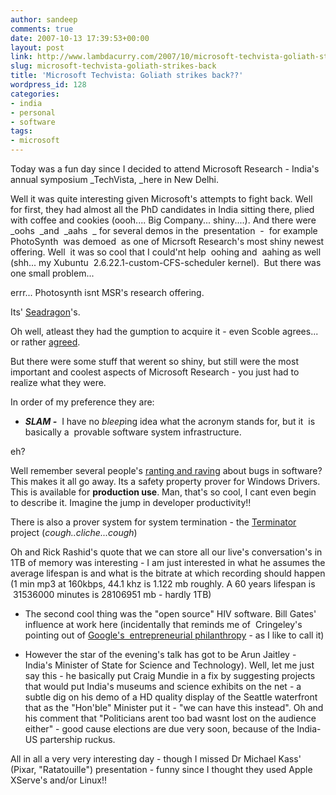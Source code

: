 ```yaml
---
author: sandeep
comments: true
date: 2007-10-13 17:39:53+00:00
layout: post
link: http://www.lambdacurry.com/2007/10/microsoft-techvista-goliath-strikes-back/
slug: microsoft-techvista-goliath-strikes-back
title: 'Microsoft Techvista: Goliath strikes back??'
wordpress_id: 128
categories:
- india
- personal
- software
tags:
- microsoft
---
```


Today was a fun day since I decided to attend Microsoft Research - India's annual symposium _TechVista, _here in New Delhi.

Well it was quite interesting given Microsoft's attempts to fight back. Well for first, they had almost all the PhD candidates in India sitting there, plied with coffee and cookies (oooh.... Big Company... shiny....). And there were _oohs  _and  _aahs  _ for several demos in the  presentation  -  for example PhotoSynth  was demoed  as one of Micrsoft Research's most shiny newest offering. Well  it was so cool that I could'nt help  oohing and  aahing as well  (shh... my Xubuntu  2.6.22.1-custom-CFS-scheduler kernel).  But there was one small problem...

errr... Photosynth isnt MSR's research offering.

Its' [Seadragon](http://labs.live.com/Seadragon.aspx)'s.

Oh well, atleast they had the gumption to acquire it - even Scoble agrees... or rather [agreed](http://scobleizer.com/2006/01/28/microsoft-buys-seadragon/).

But there were some stuff that werent so shiny, but still were the most important and coolest aspects of Microsoft Research - you just had to realize what they were.

In order of my preference they are:



	
  * _**SLAM -**_  I have no *bleep*ing idea what the acronym stands for, but it  is basically a  provable software system infrastructure.


eh?

Well remember several people's [ranting and raving](http://jab-semi.blogspot.com/2007/09/vast-eda-conspiracy.html) about bugs in software? This makes it all go away. Its a safety property prover for Windows Drivers. This is available for **production use**. Man, that's so cool, I cant even begin to describe it. Imagine the jump in developer productivity!!

There is also a prover system for system termination - the [Terminator](http://research.microsoft.com/TERMINATOR/) project (*cough..cliche...cough*)

Oh and Rick Rashid's quote that we can store all our live's conversation's in 1TB of memory was interesting - I am just interested in what he assumes the average lifespan is and what is the bitrate at which recording should happen (1 min mp3 at 160kbps, 44.1 khz is 1.122 mb roughly. A 60 years lifespan is  31536000 minutes is 28106951 mb - hardly 1TB)



	
  * The second cool thing was the "open source" HIV software. Bill Gates' influence at work here (incidentally that reminds me of  Cringeley's  pointing out of [Google's  entrepreneurial philanthropy](http://www.pbs.org/cringely/pulpit/2007/pulpit_20071012_003200.html) - as I like to call it)



	
  * However the star of the evening's talk has got to be Arun Jaitley - India's Minister of State for Science and Technology). Well, let me just say this - he basically put Craig Mundie in a fix by suggesting projects that would put India's museums and science exhibits on the net - a subtle dig on his demo of a HD quality display of the Seattle waterfront that as the "Hon'ble" Minister put it - "we can have this instead". Oh and his comment that "Politicians arent too bad wasnt lost on the audience either" - good cause elections are due very soon, because of the India-US partership ruckus.


All in all a very very interesting day - though I missed Dr Michael Kass' (Pixar, "Ratatouille") presentation - funny since I thought they used Apple XServe's and/or Linux!!
